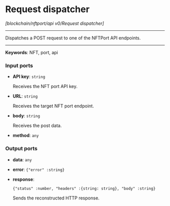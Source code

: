 # Request dispatcher

_[blockchain/nftport/api v0/Request dispatcher]_

---

Dispatches a POST request to one of the NFTPort API endpoints.  

---

__Keywords__: NFT, port, api

### Input ports

* __API key__: ` string `


    Receives the NFT port API key.  


* __URL__: ` string `


    Receives the target NFT port endpoint.  
      


* __body__: ` string `


    Receives the post data.  


* __method__: ` any `

### Output ports

* __data__: ` any `


* __error__: ` {"error" :string} `


* __response__: 
    ```
    {"status" :number, "headers" :{string: string}, "body" :string}
    ```


    Sends the reconstructed HTTP response.  

